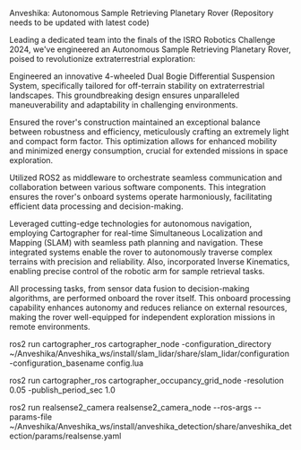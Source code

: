 Anveshika: Autonomous Sample Retrieving Planetary Rover (Repository needs to be updated with latest code)

Leading a dedicated team into the finals of the ISRO Robotics Challenge 2024, we've engineered an Autonomous Sample Retrieving Planetary Rover, poised to revolutionize extraterrestrial exploration:

Engineered an innovative 4-wheeled Dual Bogie Differential Suspension System, specifically tailored for off-terrain stability on extraterrestrial landscapes. This groundbreaking design ensures unparalleled maneuverability and adaptability in challenging environments.

Ensured the rover's construction maintained an exceptional balance between robustness and efficiency, meticulously crafting an extremely light and compact form factor. This optimization allows for enhanced mobility and minimized energy consumption, crucial for extended missions in space exploration.

Utilized ROS2 as middleware to orchestrate seamless communication and collaboration between various software components. This integration ensures the rover's onboard systems operate harmoniously, facilitating efficient data processing and decision-making.

Leveraged cutting-edge technologies for autonomous navigation, employing Cartographer for real-time Simultaneous Localization and Mapping (SLAM) with seamless path planning and navigation. These integrated systems enable the rover to autonomously traverse complex terrains with precision and reliability. Also, incorporated Inverse Kinematics, enabling precise control of the robotic arm for sample retrieval tasks. 

All processing tasks, from sensor data fusion to decision-making algorithms, are performed onboard the rover itself. This onboard processing capability enhances autonomy and reduces reliance on external resources, making the rover well-equipped for independent exploration missions in remote environments.

ros2 run cartographer_ros cartographer_node -configuration_directory ~/Anveshika/Anveshika_ws/install/slam_lidar/share/slam_lidar/configuration -configuration_basename config.lua

ros2 run cartographer_ros cartographer_occupancy_grid_node -resolution 0.05 -publish_period_sec 1.0

ros2 run realsense2_camera realsense2_camera_node --ros-args --params-file ~/Anveshika/Anveshika_ws/install/anveshika_detection/share/anveshika_detection/params/realsense.yaml

